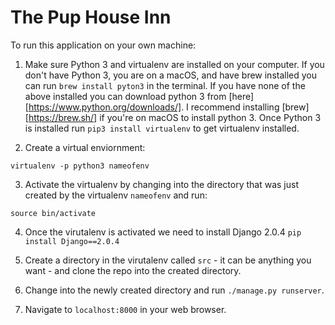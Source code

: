 # The Pup House Inn #

To run this application on your own machine:

1. Make sure Python 3 and virtualenv are installed on your computer. If you don't have Python 3, you are on a macOS, and have brew installed you can run ```brew install pyton3``` in the terminal. If you have none of the above installed you can download python 3 from [here][https://www.python.org/downloads/]. I recommend installing [brew][https://brew.sh/] if you're on macOS to install python 3. Once Python 3 is installed run ```pip3 install virtualenv``` to get virtualenv installed.

2. Create a virtual enviornment:

```virtualenv -p python3 nameofenv```

3. Activate the virtualenv by changing into the directory that was just created by the virtualenv ```nameofenv``` and run:

```source bin/activate```

4. Once the virutalenv is activated we need to install Django 2.0.4
 ```pip install Django==2.0.4```

 5. Create a directory in the virutalenv called ```src``` - it can be anything you want - and clone the repo into the created directory.

 6. Change into the newly created directory and run ```./manage.py runserver```.

 7. Navigate to ```localhost:8000``` in your web browser.